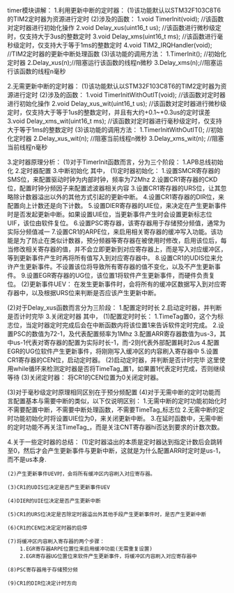 timer模块讲解：
1.利用更新中断的定时器：
    (1)该功能默认以STM32F103C8T6的TIM2定时器为资源进行定时
    (2)涉及的函数：
        1.void TimerInit(void); //该函数对定时器进行初始化操作
        2.void Delay_xus(uint16_t us); //该函数进行微秒级定时，仅支持大于3us的整数定时
        3.void Delay_xms(uint16_t ms); //该函数进行毫秒级定时，仅支持大于等于1ms的整数定时
        4.void TIM2_IRQHandler(void); //TIM2定时器的更新中断处理函数
    (3)该功能的调用方法：
        1.TimerInit(); //初始化定时器
        2.Delay_xus(n);//阻塞运行该函数的线程n微秒
        3.Delay_xms(n);//阻塞运行该函数的线程n毫秒


2.无需更新中断的定时器：
    (1)该功能默认以STM32F103C8T6的TIM2定时器为资源进行定时
    (2)涉及的函数：
        1.void TimerInitWithOutIT(void); //该函数对定时器进行初始化操作
        2.void Delay_xus_wit(uint16_t us); //该函数对定时器进行微秒级定时，仅支持大于等于1us的整数定时，并且有大约+0.1~+0.3us的定时误差
        3.void Delay_xms_wit(uint16_t ms); //该函数对定时器进行毫秒级定时，仅支持大于等于1ms的整数定时
    (3)该功能的调用方法：
        1.TimerInitWithOutIT(); //初始化定时器
        2.Delay_xus_wit(n); //阻塞当前线程n微秒
        3.Delay_xms_wit(n); //阻塞当前线程n毫秒

3.定时器原理分析：
(1)对于TimerInit函数而言，分为三个阶段：
    1.APB总线初始化
    2.定时器配置
    3.中断初始化
其中，
    (1)定时器初始化：
        1.设置SMCR寄存器的SMS位，来配置驱动时钟为内部时钟，频率为72Mhz
        2.设置CR1寄存器的CKD位，配置时钟分频因子来配置滤波器相关内容
        3.设置CR1寄存器的URS位，让其忽略除计数器溢出以外的其他方式引起的更新中断。
        4.设置CR1寄存器的DIR位，来配置向上计数还是向下计数。
        5.设置DIER寄存器的UIE位，来决定在产生更新事件时是否发起更新中断。如果设置UIE位，当更新事件产生时会设置更新标志位UIF，该位由软件复位。
        6.设置PSC寄存器，该寄存器用于存储预分频值，通常为实际分频值减一
        7.设置CR1的ARPE位，来启用相关寄存器的缓冲写入功能。该功能是为了防止在类似计数器，预分频器等寄存器在被使用时修改，启用该位后，每当修改相关寄存器的值，并不会立即更新到对应寄存器上，而是写入对应缓冲区，等到更新事件产生时再将所有值写入到对应寄存器中。
        8.设置CR1的UDIS位来允许产生更新事件。不设置该位将导致所有寄存器的值不变化，以及不产生更新事件。
        9.设置EGR寄存器的UG位，该位置1将软件产生更新事件，而硬件负责复位。
    (2)更新事件UEV：
        在发生更新事件时，会将所有的缓冲区数据写入到对应寄存器中，以及根据URS位来判断是否应该产生更新中断。

(2)对于Delay_xus函数而言分为三阶段：
    1.配置定时时长
    2.启动定时器，并判断是否计时完毕
    3.关闭定时器
其中，
    (1)配置定时时长：
        1.TimeTag置0，这个为标志位，当定时器定时完成后会在中断函数内将该位置1来告诉软件定时完成。
        2.设置PSC的数值为72-1，及代表配置频率为1Mhz
        3.配置ARR寄存器数值为us-3，其中us-1代表对寄存器的配置为实际时长-1，而-2则代表外部配置耗时2us
        4.配置EGR的UG位软件产生更新事件，将刚刚写入缓冲区的内容刷入寄存器中
        5.设置CR1寄存器的CEN位，启动定时器。
    (2)启动定时器，并判断是否计时完毕
        这里使用while循环来检测定时器是否将TimeTag_置1，如果置1代表定时完成，否则继续等待
    (3)关闭定时器：
        将CR1的CEN位置为0关闭定时器。

(3)对于毫秒级定时原理相同区别在于预分频配置
(4)对于无需中断的定时功能而言配置基本与需要中断的类似，以下仅说明区别：
    1.无需中断的定时功能初始化时不需要配置中断，不需要中断处理函数，不需要TimeTag_标志位
    2.无需中断的定时功能初始化时将设置UIE位为0，来关闭更新中断。
    3.在延时函数中，无需中断的定时功能不再关注TimeTag_，而是关注CNT寄存器hi否达到要求的计数次数。

4.关于一些定时器的总结：
    (1)定时器溢出的本质是定时器达到指定计数后会跳转至0，然后才会产生更新事件与更新中断，这就是为什么配置ARR时定时是us-1，而不是us本身.
    
    (2)产生更新事件UEV时，会将所有缓冲区内容刷入对应寄存器。

    (3)CR1的UDIS位决定是否产生更新事件UEV

    (4)DIER的UIE位决定是否产生更新中断

    (5)CR1的URS位决定是否除定时器溢出外其他手段产生更新事件时，是否产生更新中断

    (6)CR1的CEN位决定定时器的启停

    (7)将缓冲区内容刷入寄存器的两个步骤：
        1.EGR寄存器ARPE位置位来启用缓冲功能(无需重复设置)
        2.EGR寄存器UG位置位来软件产生更新事件，将缓冲区内容刷入对应寄存器中
    
    (8)PSC寄存器用于存储预分频

    (9)CR1的DIR位决定计时方向